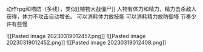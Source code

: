 动作rpg和塔防（多线），类似[[植物大战僵尸]]
人物有体力和精力，精力击杀敌人获得，体力不攻击自动增长。
可以消耗体力放技能
可以消耗精力放防御塔
节奏少许有些慢

![[Pasted image 20230319012457.png]]
![[Pasted image 20230319012452.png]]
![[Pasted image 20230319012408.png]]